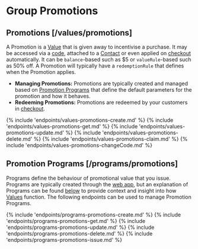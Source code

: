 # Group Promotions

## Promotions [/values/promotions]

A Promotion is a [Value](#reference/advanced/values) that is given away to incentivise a purchase. It may be accessed via a [code](#reference/codes), attached to a [Contact](#reference/0/contacts) or even applied on [checkout](#reference/transactions/transactions/checkout) automatically. It can be `balance`-based such as $5 or `valueRule`-based such as 50% off. A Promotion will typically have a `redemptionRule` that defines when the Promotion applies. 
- **Managing Promotions:** Promotions are typically created and managed based on [Promotion Programs](#reference/promotions/promotion-programs) that define the default parameters for the promotion and how it behaves. 
- **Redeeming Promotions:** Promotions are redeemed by your customers in [checkout](#reference/transactions/transactions/checkout). 

{% include 'endpoints/values-promotions-create.md' %}
{% include 'endpoints/values-promotions-get.md' %}
{% include 'endpoints/values-promotions-update.md' %}
{% include 'endpoints/values-promotions-delete.md' %}
{% include 'endpoints/values-promotions-claim.md' %}
{% include 'endpoints/values-promotions-changeCode.md' %}

## Promotion Programs [/programs/promotions]

Programs define the behaviour of promotional value that you issue. Programs are typically created through the [web app](https://www.lightrail.com/app/#), but an explanation of Programs can be found [below](#reference/advanced/programs) to provide context and insight into how [Values](#reference/advanced/values) function. The following endpoints can be used to manage Promotion Programs. 

{% include 'endpoints/programs-promotions-create.md' %}
{% include 'endpoints/programs-promotions-get.md' %}
{% include 'endpoints/programs-promotions-update.md' %}
{% include 'endpoints/programs-promotions-delete.md' %}
{% include 'endpoints/programs-promotions-issue.md' %}
